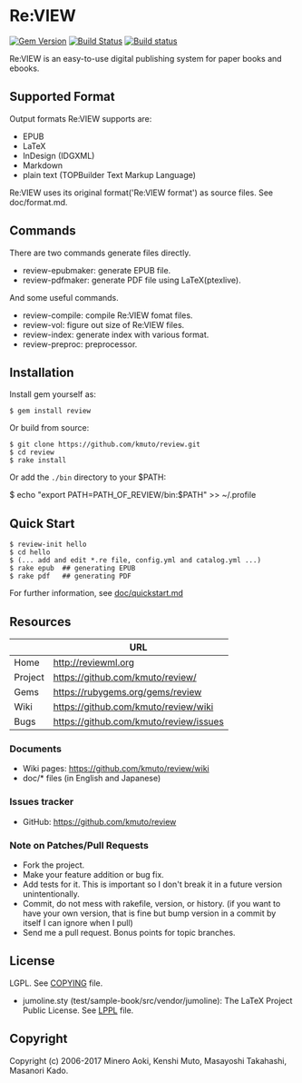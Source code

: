# Re:VIEW

[![Gem Version](https://badge.fury.io/rb/review.svg)](http://badge.fury.io/rb/review)
[![Build Status](https://secure.travis-ci.org/kmuto/review.svg)](http://travis-ci.org/kmuto/review)
[![Build status](https://ci.appveyor.com/api/projects/status/github/kmuto/review?svg=true)](https://ci.appveyor.com/project/kmuto/review)

Re:VIEW is an easy-to-use digital publishing system for paper books and ebooks.

## Supported Format

Output formats Re:VIEW supports are:

* EPUB
* LaTeX
* InDesign (IDGXML)
* Markdown
* plain text (TOPBuilder Text Markup Language)

Re:VIEW uses its original format('Re:VIEW format') as source files.  See doc/format.md.

## Commands

There are two commands generate files directly.

* review-epubmaker: generate EPUB file.
* review-pdfmaker: generate PDF file using LaTeX(ptexlive).

And some useful commands.

* review-compile: compile Re:VIEW fomat files.
* review-vol: figure out size of Re:VIEW files.
* review-index: generate index with various format.
* review-preproc: preprocessor.

## Installation

Install gem yourself as:

    $ gem install review

Or build from source:

    $ git clone https://github.com/kmuto/review.git
    $ cd review
    $ rake install

Or add the `./bin` directory to your $PATH:

$ echo "export PATH=PATH_OF_REVIEW/bin:$PATH" >> ~/.profile

## Quick Start

```
$ review-init hello
$ cd hello
$ (... add and edit *.re file, config.yml and catalog.yml ...)
$ rake epub  ## generating EPUB
$ rake pdf   ## generating PDF
```

For further information, see [doc/quickstart.md](https://github.com/kmuto/review/blob/readme-md/doc/quickstart.md)

## Resources

|         | URL                                    |
|---------|----------------------------------------|
| Home    | http://reviewml.org                    |
| Project | https://github.com/kmuto/review/       |
| Gems    | https://rubygems.org/gems/review       |
| Wiki    | https://github.com/kmuto/review/wiki   |
| Bugs    | https://github.com/kmuto/review/issues |

### Documents

* Wiki pages: https://github.com/kmuto/review/wiki
* doc/* files (in English and Japanese)

### Issues tracker

* GitHub: https://github.com/kmuto/review

### Note on Patches/Pull Requests

* Fork the project.
* Make your feature addition or bug fix.
* Add tests for it. This is important so I don't break it in a
  future version unintentionally.
* Commit, do not mess with rakefile, version, or history.
  (if you want to have your own version, that is fine but bump version in a commit by itself I can ignore when I pull)
* Send me a pull request. Bonus points for topic branches.

## License

LGPL. See [COPYING](https://github.com/kmuto/review/blob/master/COPYING) file.

* jumoline.sty (test/sample-book/src/vendor/jumoline): The LaTeX Project Public License. See [LPPL](https://github.com/kmuto/review/blob/master/test/sample-book/src/vendor/jumoline/lppl.txt) file.

## Copyright

Copyright (c) 2006-2017 Minero Aoki, Kenshi Muto, Masayoshi Takahashi, Masanori Kado.

